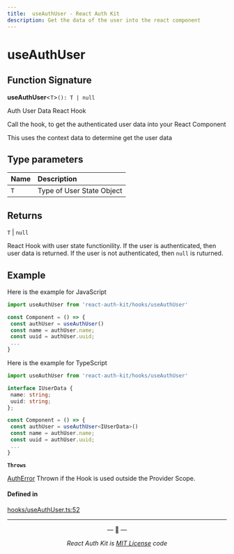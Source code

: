 ```yaml
---
title:  useAuthUser - React Auth Kit
description: Get the data of the user into the react component
---
```


# useAuthUser

<div data-ea-publisher="authkitarkadipme" data-ea-type="text" data-ea-keywords="web|react|javascript|python|database|node|mongo" id="ref_useAuthUser"></div>

## Function Signature

**useAuthUser**<`T`\>`(): T | null`

Auth User Data React Hook

Call the hook,
to get the authenticated user data into your React Component

This uses the context data to determine get the user data

## Type parameters

| Name | Description |
| :------ | :------ |
| `T` | Type of User State Object |

## Returns

`T` \| ``null``

React Hook with user state functionility.
If the user is authenticated, then user data is returned.
If the user is not authenticated, then `null` is ruturned.


## Example

Here is the example for JavaScript
```js
import useAuthUser from 'react-auth-kit/hooks/useAuthUser'

const Component = () => {
 const authUser = useAuthUser()
 const name = authUser.name;
 const uuid = authUser.uuid;
 ...
}
```
Here is the example for TypeScript
```ts
import useAuthUser from 'react-auth-kit/hooks/useAuthUser'

interface IUserData {
 name: string;
 uuid: string;
};

const Component = () => {
 const authUser = useAuthUser<IUserData>()
 const name = authUser.name;
 const uuid = authUser.uuid;
 ...
}
```


**`Throws`**

[AuthError](./../errors.md#autherror)
Thrown if the Hook is used outside the Provider Scope.

#### Defined in

[hooks/useAuthUser.ts:52](https://github.com/react-auth-kit/react-auth-kit/blob/37dc30d4/packages/react-auth-kit/src/hooks/useAuthUser.ts#L52)

---

<p align="center">&mdash; 🔑  &mdash;</p>
<p align="center"><i>React Auth Kit is <a href="https://github.com/react-auth-kit/react-auth-kit/blob/master/LICENSE">MIT License</a> code</i></p>
